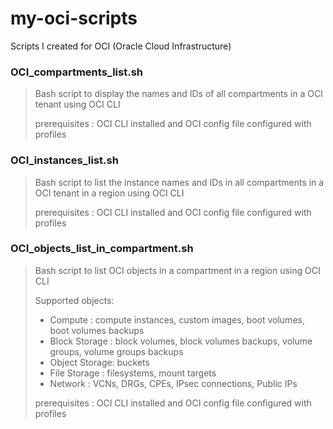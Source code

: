 # my-oci-scripts
Scripts I created for OCI (Oracle Cloud Infrastructure)

### OCI_compartments_list.sh

> Bash script to display the names and IDs of all compartments in a OCI tenant using OCI CLI
>
> prerequisites : OCI CLI installed and OCI config file configured with profiles

### OCI_instances_list.sh

> Bash script to list the instance names and IDs in all compartments in a OCI tenant in a region using OCI CLI
>
> prerequisites : OCI CLI installed and OCI config file configured with profiles

### OCI_objects_list_in_compartment.sh

> Bash script to list OCI objects in a compartment in a region using OCI CLI
>
> Supported objects:
> - Compute       : compute instances, custom images, boot volumes, boot volumes backups
> - Block Storage : block volumes, block volumes backups, volume groups, volume groups backups
> - Object Storage: buckets
> - File Storage  : filesystems, mount targets
> - Network       : VCNs, DRGs, CPEs, IPsec connections, Public IPs
>
> prerequisites : OCI CLI installed and OCI config file configured with profiles
